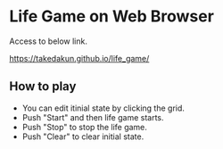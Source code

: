 # Life Game on Web Browser
Access to below link.

https://takedakun.github.io/life_game/

## How to play
* You can edit itinial state by clicking the grid.
* Push "Start" and then life game starts.
* Push "Stop" to stop the life game.
* Push "Clear" to clear initial state.
